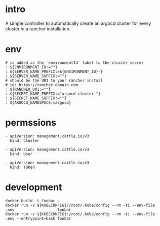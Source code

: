 # intro

A simple controller to automatically create an argocd cluster for every cluster in a rancher installation.

# env

```
# is added as the `environmentId` label to the cluster secret
: ${ENVIRONMENT_ID:=""}
: ${SERVER_NAME_PREFIX:=${ENVIRONMENT_ID}-}
: ${SERVER_NAME_SUFFIX:=""}
# should be the URI to your rancher install
# ie: https://rancher.domain.com
: ${RANCHER_URI:=""}
: ${SECRET_NAME_PREFIX:="argocd-cluster-"}
: ${SECRET_NAME_SUFFIX:=""}
: ${ARGOCD_NAMESPACE:=argocd}
```

# permssions

```
- apiVersion: management.cattle.io/v3
  kind: Cluster

- apiVersion: management.cattle.io/v3
  kind: User

- apiVersion: management.cattle.io/v3
  kind: Token
```

# development

```
docker build -t foobar .
docker run -v ${KUBECONFIG}:/root/.kube/config --rm -ti --env-file .env                   foobar
docker run -v ${KUBECONFIG}:/root/.kube/config --rm -ti --env-file .env --entrypoint=bash foobar
```
